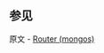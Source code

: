 ## 参见

原文 - [Router (mongos)]( https://docs.mongodb.com/manual/core/sharded-cluster-query-router/ )

